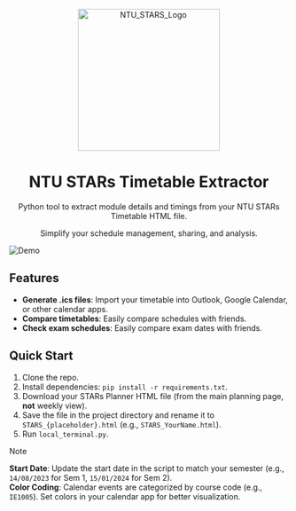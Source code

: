 <p align="center">
  <img width="256" height="256" alt="NTU_STARS_Logo" src="https://github.com/user-attachments/assets/3280a11d-d212-43c0-a76a-33f6d562ad6b" />
</p>


<h1 align="center">
  NTU STARs Timetable Extractor 
</h1>
<p align="center">
  Python tool to extract module details and timings from your NTU STARs Timetable HTML file.
</p>
<p align="center">
  Simplify your schedule management, sharing, and analysis.  
</p>

![Demo](https://github.com/NabilAidilreza/NTU_STARS_Project/assets/58650657/97596935-beaa-4098-ba9c-eefd5cbf31ef)  

## Features  
- **Generate .ics files**: Import your timetable into Outlook, Google Calendar, or other calendar apps.  
- **Compare timetables**: Easily compare schedules with friends.
- **Check exam schedules**: Easily compare exam dates with friends.

## Quick Start  
1. Clone the repo.  
2. Install dependencies: `pip install -r requirements.txt`.  
3. Download your STARs Planner HTML file (from the main planning page, **not** weekly view).  
4. Save the file in the project directory and rename it to `STARS_{placeholder}.html` (e.g., `STARS_YourName.html`).  
5. Run `local_terminal.py`.  

> [!NOTE]
> **Start Date**: Update the start date in the script to match your semester (e.g., `14/08/2023` for Sem 1, `15/01/2024` for Sem 2).  
> **Color Coding**: Calendar events are categorized by course code (e.g., `IE1005`). Set colors in your calendar app for better visualization.  

